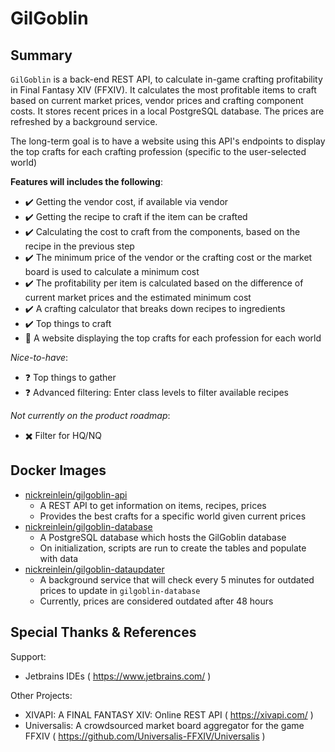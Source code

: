 # GilGoblin

## Summary

`GilGoblin` is a back-end REST API, to calculate in-game crafting profitability in Final Fantasy XIV (FFXIV). It calculates the most profitable items to craft based on current market prices, vendor prices and crafting component costs. It stores recent prices in a local PostgreSQL database. The prices are refreshed by a background service.

The long-term goal is to have a website using this API's endpoints to display the top crafts for each crafting profession (specific to the user-selected world)

**Features will includes the following**:

* :heavy_check_mark:  Getting the vendor cost, if available via vendor
* :heavy_check_mark:  Getting the recipe to craft if the item can be crafted
* :heavy_check_mark:  Calculating the cost to craft from the components, based on the recipe in the previous step
* :heavy_check_mark:  The minimum price of the vendor or the crafting cost or the market board is used to calculate a minimum cost
* :heavy_check_mark:  The profitability per item is calculated based on the difference of current market prices and the estimated minimum cost
* :heavy_check_mark:  A crafting calculator that breaks down recipes to ingredients
* :heavy_check_mark:  Top things to craft
* :construction:  A website displaying the top crafts for each profession for each world

*Nice-to-have*:

* :question: Top things to gather
* :question: Advanced filtering: Enter class levels to filter available recipes

*Not currently on the product roadmap*:

* :heavy_multiplication_x: Filter for HQ/NQ

## Docker Images

* [nickreinlein/gilgoblin-api](https://hub.docker.com/repository/docker/nickreinlein/gilgoblin-api/general)
  * A REST API to get information on items, recipes, prices
  * Provides the best crafts for a specific world given current prices
* [nickreinlein/gilgoblin-database](https://hub.docker.com/repository/docker/nickreinlein/gilgoblin-database/general)
  * A PostgreSQL database which hosts the GilGoblin database
  * On initialization, scripts are run to create the tables and populate with data
* [nickreinlein/gilgoblin-dataupdater](https://hub.docker.com/repository/docker/nickreinlein/gilgoblin-dataupdater/general)
  * A background service that will check every 5 minutes for outdated prices to update in `gilgoblin-database`
  * Currently, prices are considered outdated after 48 hours

## Special Thanks & References
Support:
* Jetbrains IDEs ( https://www.jetbrains.com/ )

Other Projects:
* XIVAPI: A FINAL FANTASY XIV: Online REST API ( https://xivapi.com/ )
* Universalis: A crowdsourced market board aggregator for the game FFXIV ( https://github.com/Universalis-FFXIV/Universalis )
